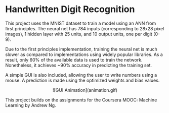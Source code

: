Handwritten Digit Recognition 
============================

This project uses the MNIST dataset to train a model using an ANN from first principles. 
The neural net has 784 inputs (corresponding to 28x28 pixel images), 1 hidden layer with 
25 units, and 10 output units, one per digit (0-9).

Due to the first principles implementation, training the neural net is much slower as 
compared to implementations using widely popular libraries. As a result, only 60% of the 
available data is used to train the network. Nonetheless, it achieves ~90% accuracy in 
predicting the training set.

A simple GUI is also included, allowing the user to write numbers using a mouse. A 
prediction is made using the optimized weights and bias values.

<p align="center">
     ![GUI Animation](animation.gif)
</p>

This project builds on the assignments for the Coursera MOOC: Machine Learning by Andrew Ng.
